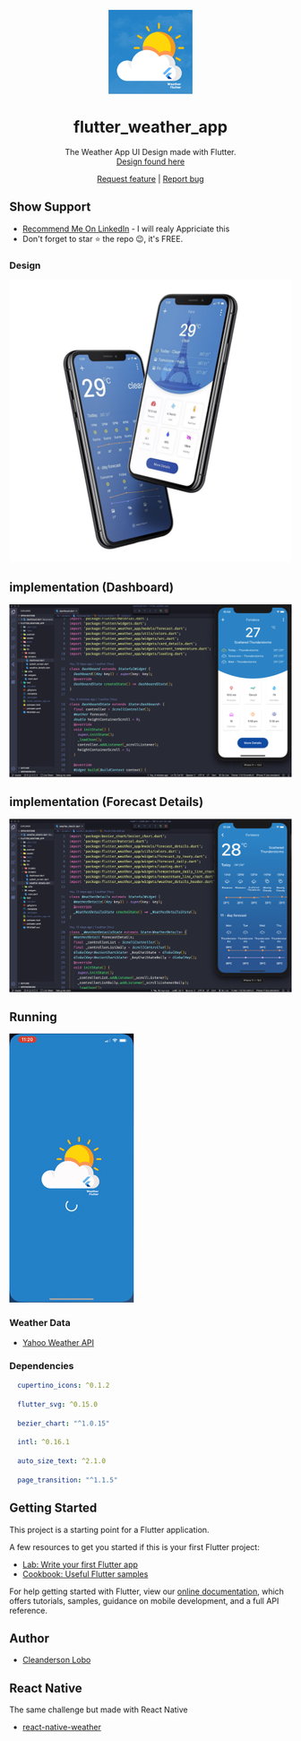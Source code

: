 <p align="center">
  <a href="https://github.com/cleandersonlobo/flutter_weather_app/">
    <img src="./screenshot/icon.png" alt="Logo" width=150 height=150>
  </a>

  <h1 align="center">flutter_weather_app</h1>

  <p align="center">
    The Weather App UI Design made with Flutter.  <br /><a href="https://www.uplabs.com/posts/weather-app-6618236e-d929-4eb3-94de-d353a014a3f5">Design found here</a>
    
  </p>
  <p align="center">
  <a href="https://github.com/cleandersonlobo/flutter_weather_app/issues/new">Request feature</a> |
  <a href="https://github.com/cleandersonlobo/flutter_weather_app/issues/new">Report bug</a>
  <p>
</p>

## Show Support
* [Recommend Me On LinkedIn](https://www.linkedin.com/in/cleandersonlobo/) - I will realy Appriciate this
* Don't forget to star ⭐ the repo 😉, it's FREE.


### Design
![App-design](./screenshot/design.jpg)


##  implementation (Dashboard)
![App-demo](./screenshot/dashboard.png)

##  implementation (Forecast Details)
![App-demo](./screenshot/details.png)


## Running

![App-Run](./screenshot/running.gif)

### Weather Data

- [Yahoo Weather API](https://developer.yahoo.com/weather/)


### Dependencies
```yaml
  cupertino_icons: ^0.1.2

  flutter_svg: ^0.15.0

  bezier_chart: "^1.0.15"

  intl: ^0.16.1

  auto_size_text: ^2.1.0

  page_transition: "^1.1.5"
 ```

 ## Getting Started

This project is a starting point for a Flutter application.

A few resources to get you started if this is your first Flutter project:

- [Lab: Write your first Flutter app](https://flutter.dev/docs/get-started/codelab)
- [Cookbook: Useful Flutter samples](https://flutter.dev/docs/cookbook)

For help getting started with Flutter, view our
[online documentation](https://flutter.dev/docs), which offers tutorials,
samples, guidance on mobile development, and a full API reference.


## Author

*	[Cleanderson Lobo](mailto:cleandersonlobo@gmail.com)



## React Native 

The same challenge but made with React Native

- [react-native-weather](https://github.com/cleandersonlobo/react-native-weather)